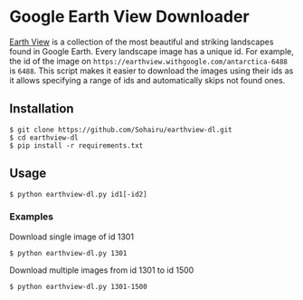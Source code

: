 # Google Earth View Downloader
[Earth View](https://earthview.withgoogle.com/) is a collection of the most beautiful and striking landscapes found in Google Earth. Every landscape image has a unique id. For example, the id of the image on ```https://earthview.withgoogle.com/antarctica-6488``` is ```6488```. This script makes it easier to download the images using their ids as it allows specifying a range of ids and automatically skips not found ones.

## Installation
```
$ git clone https://github.com/Sohairu/earthview-dl.git
$ cd earthview-dl
$ pip install -r requirements.txt
```

## Usage
```
$ python earthview-dl.py id1[-id2]
```
### Examples
Download single image of id 1301
```
$ python earthview-dl.py 1301
```
Download multiple images from id 1301 to id 1500
```
$ python earthview-dl.py 1301-1500
```